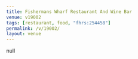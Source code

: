 ```yaml
---
title: Fishermans Wharf Restaurant And Wine Bar
venue: v19002
tags: [restaurant, food, "fhrs:254458"]
permalink: /v/19002/
layout: venue
---
```

null